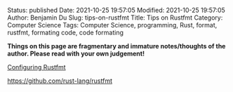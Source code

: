 Status: published
Date: 2021-10-25 19:57:05
Modified: 2021-10-25 19:57:05
Author: Benjamin Du
Slug: tips-on-rustfmt
Title: Tips on Rustfmt
Category: Computer Science
Tags: Computer Science, programming, Rust, format, rustfmt, formating code, code formating

**Things on this page are fragmentary and immature notes/thoughts of the author. Please read with your own judgement!**

[Configuring Rustfmt](https://rust-lang.github.io/rustfmt/?version=master&search=)

https://github.com/rust-lang/rustfmt